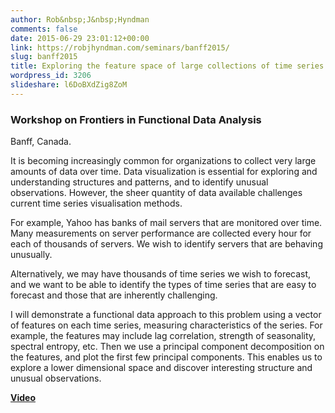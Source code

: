 ```yaml
---
author: Rob&nbsp;J&nbsp;Hyndman
comments: false
date: 2015-06-29 23:01:12+00:00
link: https://robjhyndman.com/seminars/banff2015/
slug: banff2015
title: Exploring the feature space of large collections of time series
wordpress_id: 3206
slideshare: l6DoBXdZig8ZoM
---
```


### **Work­shop on Fron­tiers in Func­tional Data Analy­sis**


Banff, Canada.



It is becoming increasingly common for organizations to collect very large amounts of data over time. Data visualization is essential for exploring and understanding structures and patterns, and to identify unusual observations. However, the sheer quantity of data available challenges current time series visualisation methods.

For example, Yahoo has banks of mail servers that are monitored over time. Many measurements on server performance are collected every hour for each of thousands of servers. We wish to identify servers that are behaving unusually.

Alternatively, we may have thousands of time series we wish to forecast, and we want to be able to identify the types of time series that are easy to forecast and those that are inherently challenging.

I will demonstrate a functional data approach to this problem using a vector of features on each time series, measuring characteristics of the series. For example, the features may include lag correlation, strength of seasonality, spectral entropy, etc. Then we use a principal component decomposition on the features, and plot the first few principal components. This enables us to explore a lower dimensional space and discover interesting structure and unusual observations.







**[Video](http://www.birs.ca/events/2015/5-day-workshops/15w5096/videos/watch/201506301041-Hyndman.html)**
